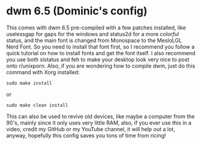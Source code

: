 # dwm 6.5 (Dominic's config)

This comes with dwm 6.5 pre-compiled with a few patches installed, like uselessgap for gaps for the windows and status2d for a more *colorful* status, and the main font is changed from Monospace to the MesloLGL Nerd Font. So you need to install that font first, so I recommend you follow a quick tutorial on how to install fonts and get the font itself. I also recommend you use both slstatus and feh to make your desktop look very nice to post onto r/unixporn. Also, if you are wondering how to compile dwm, just do this command with Xorg installed:

```
sudo make install
```
or
```
sudo make clean install
```
This can also be used to revive old devices, like maybe a computer from the 90's, mainly since it only uses very little RAM, also, if you ever use this in a video, credit my GitHub or my YouTube channel, it will help out a lot, anyway, hopefully this config saves you tons of time from ricing!
